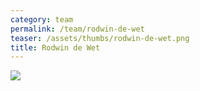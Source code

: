 ```yaml
---
category: team
permalink: /team/rodwin-de-wet
teaser: /assets/thumbs/rodwin-de-wet.png
title: Rodwin de Wet
---
```


<img src="/assets/img/rodwin-de-wet.png" />

<!--
[Questionnare Answers](https://drive.google.com/open?id=1VBojQLAMQjcxmdDdke21VWM5OYCNCxNb6znyyneYOrk)
-->
